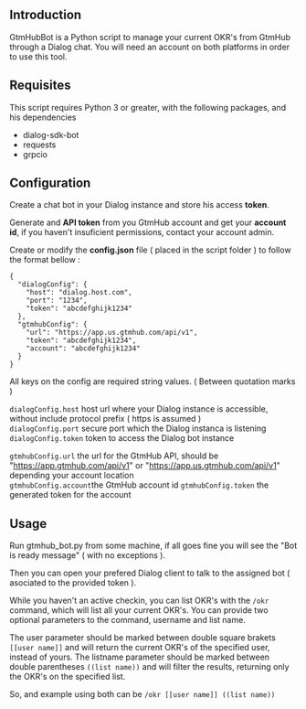 ## Introduction

GtmHubBot is a Python script to manage your current OKR's from GtmHub through a Dialog chat. You will need an account on both platforms in order to use this tool.

## Requisites

This script requires Python 3 or greater, with the following packages, and his dependencies

- dialog-sdk-bot
- requests
- grpcio

## Configuration

Create a chat bot in your Dialog instance and store his access **token**.

Generate and **API token** from you GtmHub account and get your **account id**, if you haven't insuficient permissions, contact your account admin.

Create or modify the **config.json** file ( placed in the script folder ) to follow the format bellow :

```
{
  "dialogConfig": {
    "host": "dialog.host.com",
    "port": "1234",
    "token": "abcdefghijk1234"
  },
  "gtmhubConfig": {
    "url": "https://app.us.gtmhub.com/api/v1",
    "token": "abcdefghijk1234",
    "account": "abcdefghijk1234"
  }
}
```

All keys on the config are required string values. ( Between quotation marks )

`dialogConfig.host` host url where your Dialog instance is accessible, without include protocol prefix ( https is assumed )</br>
`dialogConfig.port` secure port which the Dialog instanca is listening </br>
`dialogConfig.token` token to access the Dialog bot instance

`gtmhubConfig.url` the url for the GtmHub API, should be "https://app.gtmhub.com/api/v1" or "https://app.us.gtmhub.com/api/v1" depending your account location </br>
`gtmhubConfig.account`the GtmHub account id 
`gtmhubConfig.token` the generated token for the account

## Usage

Run gtmhub_bot.py from some machine, if all goes fine you will see the "Bot is ready message" ( with no exceptions ).

Then you can open your prefered Dialog client to talk to the assigned bot ( asociated to the provided token ).

While you haven't an active checkin, you can list OKR's with the `/okr` command, which will list all your current OKR's.
You can provide two optional parameters to the command, username and list name.

The user parameter should be marked between double square brakets `[[user name]]` and will return the current OKR's of the specified user, instead of yours.
The listname parameter should be marked between double parentheses `((list name))` and will filter the results, returning only the OKR's on the specified list.

So, and example using both can be `/okr [[user name]] ((list name))`